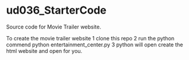 # ud036_StarterCode
Source code for Movie Trailer website.

To create the movie trailer website
1 clone this repo
2 run the python commend python entertainment_center.py
3 python will open create the html website and open for you.
